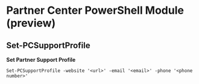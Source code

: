 # Partner Center PowerShell Module (preview) #

## Set-PCSupportProfile ##

**Set Partner Support Profile**

    Set-PCSupportProfile -website '<url>' -email '<email>' -phone '<phone number>'

